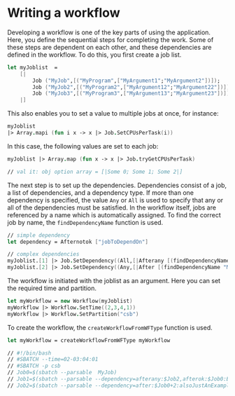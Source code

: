 # Writing a workflow 

Developing a workflow is one of the key parts of using the application. 
Here, you define the sequential steps for completing the work.
Some of these steps are dependent on each other, and these dependencies are defined in the workflow.
To do this, you first create a job list.

```fsharp 
let myJoblist  =
    [|
        Job ("MyJob",[("MyProgram",["MyArgument1";"MyArgument2"])]);
        Job ("MyJob2",[("MyProgram2",["MyArgument12";"MyArgument22"])]);
        Job ("MyJob3",[("MyProgram3",["MyArgument13";"MyArgument23"])]);
    |]
```

This also enables you to set a value to multiple jobs at once, for instance:

```fsharp
myJoblist
|> Array.mapi (fun i x -> x |> Job.SetCPUsPerTask(i))
```

In this case, the following values are set to each job: 

```fsharp 
myJoblist |> Array.map (fun x -> x |> Job.tryGetCPUsPerTask)

// val it: obj option array = [|Some 0; Some 1; Some 2|]
```

The next step is to set up the dependencies. 
Dependencies consist of a job, a list of dependencies, and a dependency type.
If more than one dependency is specified, the value `Any` or `All` is used to specify that any or all of the dependencies must be satisfied.
In the workflow itself, jobs are referenced by a name which is automatically assigned. To find the correct job by name, the `findDependencyName` function is used.

```fsharp
// simple dependency
let dependency = Afternotok ["jobToDependOn"]

// complex dependencies
myJoblist.[1] |> Job.SetDependency((All,[|Afterany [(findDependencyName "MyJob3" myJoblist)];Afterok [(findDependencyName "MyJob" myJoblist);"Example1";"Example2"]|]))
myJoblist.[2] |> Job.SetDependency((Any,[|After [(findDependencyName "MyJob" myJoblist,Some 2);("alsoJustAnExample",None)]; Afternotok [findDependencyName "MyJob" myJoblist]|]))
```

The workflow is initiated with the joblist as an argument. Here you can set the required time and partition.

```fsharp 
let myWorkflow = new Workflow(myJoblist)
myWorkflow |> Workflow.SetTime((2,3,4,1))
myWorkflow |> Workflow.SetPartition("csb")
```

To create the workflow, the `createWorkflowFromWFType` function is used.

```fsharp 
let myWorkflow = createWorkflowFromWFType myWorkflow

// #!/bin/bash
// #SBATCH --time=02-03:04:01
// #SBATCH -p csb
// Job0=$(sbatch --parsable  MyJob)
// Job1=$(sbatch --parsable --dependency=afterany:$Job2,afterok:$Job0:Example1:Example2 MyJob2)
// Job2=$(sbatch --parsable --dependency=after:$Job0+2:alsoJustAnExample?afternotok:$Job0 MyJob3)
```

